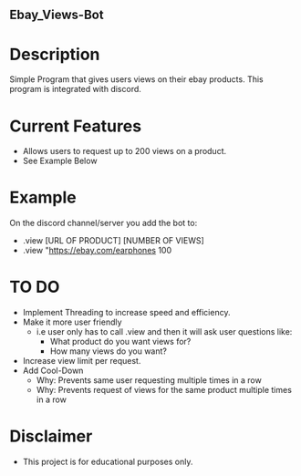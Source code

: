 ## Ebay_Views-Bot

# Description
Simple Program that gives users views on their ebay products. This program is integrated with discord. 

# Current Features
* Allows users to request up to 200 views on a product. 
* See Example Below

# Example
On the discord channel/server you add the bot to:   
  * .view [URL OF PRODUCT] [NUMBER OF VIEWS]
  * .view "https://ebay.com/earphones 100

# TO DO
* Implement Threading to increase speed and efficiency.
* Make it more user friendly  
  * i.e user only has to call .view and then it will ask user questions like:  
    * What product do you want views for?
    * How many views do you want?
* Increase view limit per request.
* Add Cool-Down 
  * Why: Prevents same user requesting multiple times in a row 
  * Why: Prevents request of views for the same product multiple times in a row




# Disclaimer
* This project is for educational purposes only.
